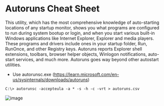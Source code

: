 # Autoruns Cheat Sheet

This utility, which has the most comprehensive knowledge of auto-starting locations of any startup monitor, shows you what programs are configured to run during system bootup or login, and when you start various built-in Windows applications like Internet Explorer, Explorer and media players. These programs and drivers include ones in your startup folder, Run, RunOnce, and other Registry keys. Autoruns reports Explorer shell extensions, toolbars, browser helper objects, Winlogon notifications, auto-start services, and much more. Autoruns goes way beyond other autostart utilities.

- Use autorunsc.exe (https://learn.microsoft.com/en-us/sysinternals/downloads/autoruns)

```
C:\> autorunsc -accepteula -a * -s -h -c -vrt > autoruns.csv
```

![image](https://github.com/jwardsmith/Blue-Team-Scripts/assets/31498830/400debf7-a971-479d-b8a4-ddb5991f37f8)
